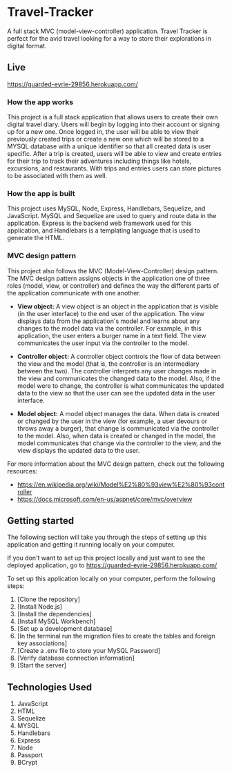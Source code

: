 # Travel-Tracker
<p>A full stack MVC (model-view-controller) application.  Travel Tracker is perfect for the avid travel looking for a way to store their explorations in digital format.

## Live
https://guarded-eyrie-29856.herokuapp.com/

### How the app works
This project is a full stack application that allows users to create their own digital travel diary. Users will begin by logging into their account or signing up for a new one.  Once logged in, the user will be able to view their previously created trips or create a new one which will be stored to a MYSQL database with a unique identifier so that all created data is user specific.  After a trip is created, users will be able to view and create entries for their trip to track their adventures including things like hotels, excursions, and restaurants.  With trips and entries users can store pictures to be associated with them as well. 

### How the app is built
This project uses MySQL, Node, Express, Handlebars, Sequelize, and JavaScript. MySQL and Sequelize are used to query and route data in the application. Express is the backend web framework used for this application, and Handlebars is a templating language that is used to generate the HTML.

### MVC design pattern
This project also follows the MVC (Model-View-Controller) design pattern. The MVC design pattern assigns objects in the application one of three roles (model, view, or controller) and defines the way the different parts of the application communicate with one another.

  * <b>View object:</b>
  A view object is an object in the application that is visible (in the user interface) to the end user of the application. The view displays data from the application's model and learns about any changes to the model data via the controller. For example, in this application, the user enters a burger name in a text field. The view communicates the user input via the controller to the model.

  * <b>Controller object:</b>
  A controller object controls the flow of data between the view and the model (that is, the controller is an intermediary between the two). The controller interprets any user changes made in the view and communicates the changed data to the model. Also, if the model were to change, the controller is what communicates the updated data to the view so that the user can see the updated data in the user interface.

  * <b>Model object:</b>
  A model object manages the data. When data is created or changed by the user in the view (for example, a user devours or throws away a burger), that change is communicated via the controller to the model. Also, when data is created or changed in the model, the model communicates that change via the controller to the view, and the view displays the updated data to the user.

For more information about the MVC design pattern, check out the following resources:
  * https://en.wikipedia.org/wiki/Model%E2%80%93view%E2%80%93controller
  * https://docs.microsoft.com/en-us/aspnet/core/mvc/overview

## Getting started
The following section will take you through the steps of setting up this application and getting it running locally on your computer.

If you don't want to set up this project locally and just want to see the deployed application, go to  https://guarded-eyrie-29856.herokuapp.com/

To set up this application locally on your computer, perform the following steps:
  1. [Clone the repository]
  2. [Install Node.js]
  3. [Install the dependencies]
  4. [Install MySQL Workbench]
  5. [Set up a development database]
  6. [In the terminal run the migration files to create the tables and foreign key associations]
  7. [Create a .env file to store your MySQL Password]
  8. [Verify database connection information]
  9. [Start the server]

## Technologies Used

1.  JavaScript
2.  HTML
3.  Sequelize
4.  MYSQL
5.  Handlebars
6.  Express
7.  Node
8.  Passport
9.  BCrypt

